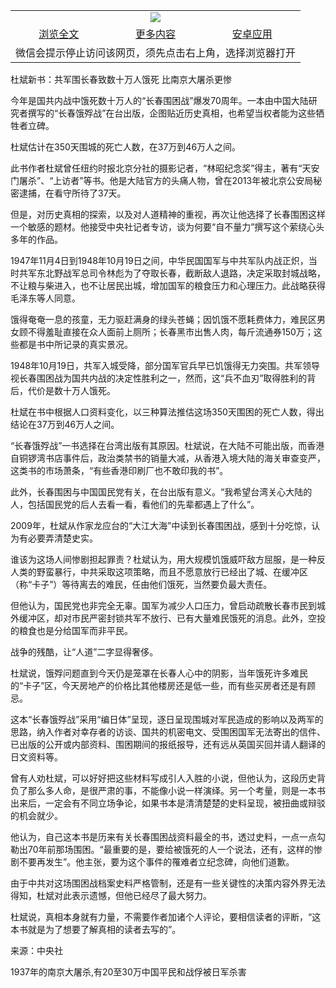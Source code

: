 

<table>
  <tr>
    <td align="center" colspan="3">
      <a href="https://github.com/ogate/ogate/blob/master/README.md"><img src="https://cloud.githubusercontent.com/assets/11880933/13434984/f430fae2-e012-11e5-814f-c2df1e82b247.jpg"/></a>
    </td>
  </tr>
  <tr>
    <td align="center">
      <a href="https://s3.ap-south-1.amazonaws.com/ogatem/oGate.htm?c817694&from=oNote">浏览全文</a>
    </td>
    <td align="center">
      <a href="https://s3.ap-south-1.amazonaws.com/ogatem/oGate.htm?from=oNote">更多内容</a>
    </td>
    <td align="center">
      <a href="https://raw.githubusercontent.com/ogate/up/master/ogate.apk">安卓应用</a>
    </td>
  </tr>
  <tr>
    <td align="center" colspan="3">
      微信会提示停止访问该网页，须先点击右上角，选择浏览器打开
    </td>
  </tr>
</table>    


杜斌新书：共军围长春致数十万人饿死 比南京大屠杀更惨


今年是国共内战中饿死数十万人的&ldquo;长春围困战&rdquo;爆发70周年。一本由中国大陆研究者撰写的&ldquo;长春饿殍战&rdquo;在台出版，企图贴近历史真相，也希望当权者能为这些牺牲者立碑。





杜斌估计在350天围城的死亡人数，在37万到46万人之间。


此书作者杜斌曾任纽约时报北京分社的摄影记者，&ldquo;林昭纪念奖&rdquo;得主，著有&ldquo;天安门屠杀&rdquo;、&ldquo;上访者&rdquo;等书。他是大陆官方的头痛人物，曾在2013年被北京公安局秘密逮捕，在看守所待了37天。


但是，对历史真相的探索，以及对人道精神的重视，再次让他选择了长春围困这样一个敏感的题材。他接受中央社记者专访，谈为何要&ldquo;自不量力&rdquo;撰写这个萦绕心头多年的作品。


1947年11月4日到1948年10月19日之间，中华民国国军与中共军队内战正炽，当时共军东北野战军总司令林彪为了夺取长春，截断敌人退路，决定采取封城战略，不让粮与柴进入，也不让居民出城，增加国军的粮食压力和心理压力。此战略获得毛泽东等人同意。


饿得奄奄一息的孩童，无力驱赶满身的绿头苍蝇；因饥饿不愿耗费体力，难民区男女顾不得羞耻直接在众人面前上厕所；长春黑市出售人肉，每斤流通券150万；这些都是书中所记录的真实景况。


1948年10月19日，共军入城受降，部分国军官兵早已饥饿得无力突围。共军领导视长春围困战为国共内战的决定性胜利之一，然而，这&ldquo;兵不血刃&rdquo;取得胜利的背后，代价是数十万人饿死。


杜斌在书中根据人口资料变化，以三种算法推估这场350天围困的死亡人数，得出结论在37万到46万人之间。


&ldquo;长春饿殍战&rdquo;一书选择在台湾出版有其原因。杜斌说，在大陆不可能出版，而香港自铜锣湾书店事件后，政治类禁书的销量大减，从香港入境大陆的海关审查变严，这类书的市场萧条，&ldquo;有些香港印刷厂也不敢印我的书&rdquo;。


此外，长春围困与中国国民党有关，在台出版有意义。&ldquo;我希望台湾关心大陆的人，包括国民党的后人去看一看，看他们的先辈都遇上了什么&rdquo;。


2009年，杜斌从作家龙应台的&ldquo;大江大海&rdquo;中读到长春围困战，感到十分吃惊，认为有必要弄清楚史实。


谁该为这场人间惨剧担起罪责？杜斌认为，用大规模饥饿威吓敌方屈服，是一种反人类的野蛮暴行，中共采取这项策略，而且不愿意放行已经出了城、在缓冲区（称&ldquo;卡子&rdquo;）等待离去的难民，任由他们饿死，当然要负最大责任。


但他认为，国民党也非完全无辜。国军为减少人口压力，曾启动疏散长春市民到城外缓冲区，却对市民严密封锁共军不放行、已有大量难民饿死的消息。此外，空投的粮食也是分给国军而非平民。


战争的残酷，让&ldquo;人道&rdquo;二字显得奢侈。


杜斌说，饿殍问题直到今天仍是笼罩在长春人心中的阴影，当年饿死许多难民的&ldquo;卡子&rdquo;区，今天房地产的价格比其他楼房还是低一些，而有些买房者还是有顾忌。


这本&ldquo;长春饿殍战&rdquo;采用&ldquo;编日体&rdquo;呈现，逐日呈现围城对军民造成的影响以及两军的思路，纳入作者对幸存者的访谈、国共的机密电文、受围困国军无法寄出的信件、已出版的公开或内部资料、围困期间的报纸报导，还有远从英国买回并请人翻译的日文资料等。


曾有人劝杜斌，可以好好把这些材料写成引人入胜的小说，但他认为，这段历史背负了那么多人命，是很严肃的事，不能像小说一样演绎。另一个考量，则是一本书出来后，一定会有不同立场争论，如果书本是清清楚楚的史料呈现，被扭曲或辩驳的机会就少。


他认为，自己这本书是历来有关长春围困战资料最全的书，透过史料，一点一点勾勒出70年前那场围困。&ldquo;最重要的是，要给被饿死的人一个说法，还有，这样的惨剧不要再发生&rdquo;。他主张，要为这个事件的罹难者立纪念碑，向他们道歉。


由于中共对这场围困战档案史料严格管制，还是有一些关键性的决策内容外界无法得知，杜斌对此表示遗憾，但他已经尽了最大努力。


杜斌说，真相本身就有力量，不需要作者加诸个人评论，要相信读者的评断，&ldquo;这本书就是为了想要了解真相的读者去写的&rdquo;。


来源：中央社


1937年的南京大屠杀,有20至30万中国平民和战俘被日军杀害






